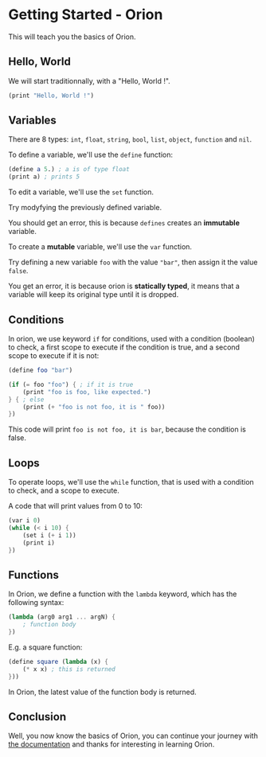 # Getting Started - Orion

This will teach you the basics of Orion.

## Hello, World

We will start traditionnally, with a "Hello, World !".

```scheme
(print "Hello, World !")
```

## Variables

There are 8 types: `int`, `float`, `string`, `bool`, `list`, `object`, `function` and `nil`.

To define a variable, we'll use the `define` function:

```scheme
(define a 5.) ; a is of type float
(print a) ; prints 5
```

To edit a variable, we'll use the `set` function.

Try modyfying the previously defined variable.

You should get an error, this is because `defines` creates an **immutable** variable.

To create a **mutable** variable, we'll use the `var` function.

Try defining a new variable `foo` with the value `"bar"`, then assign it the value `false`.

You get an error, it is because orion is **statically typed**, it means that a variable will keep its original type until it is dropped.

## Conditions

In orion, we use keyword `if` for conditions, used with a condition (boolean) to check, a first scope to execute if the condition is true, and a second scope to execute if it is not:

```scheme
(define foo "bar")

(if (= foo "foo") { ; if it is true
    (print "foo is foo, like expected.")
} { ; else
    (print (+ "foo is not foo, it is " foo))
})
```

This code will print `foo is not foo, it is bar`, because the condition is false.

## Loops

To operate loops, we'll use the `while` function, that is used with a condition to check, and a scope to execute.

A code that will print values from 0 to 10:

```scheme
(var i 0)
(while (< i 10) {
    (set i (+ i 1))
    (print i)
})
```

## Functions

In Orion, we define a function with the `lambda` keyword, which has the following syntax:

```scheme
(lambda (arg0 arg1 ... argN) {
    ; function body
})
```

E.g. a square function:

```scheme
(define square (lambda (x) {
    (* x x) ; this is returned
}))
```

In Orion, the latest value of the function body is returned.

## Conclusion

Well, you now know the basics of Orion, you can continue your journey with [the documentation](https://github.com/wafelack/orion-lang/wiki) and thanks for interesting in learning Orion.
